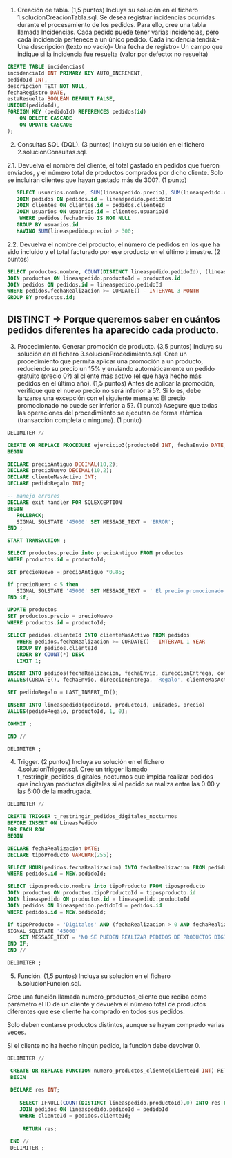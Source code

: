 1. Creación de tabla. (1,5 puntos)
 Incluya su solución en el fichero 1.solucionCreacionTabla.sql.
 Se desea registrar incidencias ocurridas durante el procesamiento de los pedidos. Para ello, cree
 una tabla llamada Incidencias. 
Cada pedido puede tener varias incidencias, pero cada incidencia pertenece a un único pedido.
 Cada incidencia tendrá:- Una descripción (texto no vacío)- Una fecha de registro- Un campo que indique si la incidencia fue resuelta (valor por defecto: no resuelta)

```sql
CREATE TABLE incidencias(
incidenciaId INT PRIMARY KEY AUTO_INCREMENT,
pedidoId INT,
descripcion TEXT NOT NULL,
fechaRegistro DATE,
estaResuelta BOOLEAN DEFAULT FALSE,
UNIQUE(pedidoId),
FOREIGN KEY (pedidoId) REFERENCES pedidos(id)
	ON DELETE CASCADE
	ON UPDATE CASCADE
);
```
2. Consultas SQL (DQL). (3 puntos)
 Incluya su solución en el fichero 2.solucionConsultas.sql.
 
 2.1. Devuelva el nombre del cliente, el total gastado en pedidos que fueron enviados, y el número
 total de productos comprados por dicho cliente. 
     Solo se incluirán clientes que hayan gastado más de 300?. (1 punto)
```sql     
   SELECT usuarios.nombre, SUM(lineaspedido.precio), SUM(lineaspedido.unidades) FROM lineaspedido
   JOIN pedidos ON pedidos.id = lineaspedido.pedidoId
   JOIN clientes ON clientes.id = pedidos.clienteId
   JOIN usuarios ON usuarios.id = clientes.usuarioId
	WHERE pedidos.fechaEnvio IS NOT NULL
   GROUP BY usuarios.id
   HAVING SUM(lineaspedido.precio) > 300;
   ```  
2.2. Devuelva el nombre del producto, el número de pedidos en los que ha sido incluido y el total
 facturado por ese producto en el último trimestre. (2 puntos)
 ```sql
 SELECT productos.nombre, COUNT(DISTINCT lineaspedido.pedidoId), (lineaspedido.unidades * lineaspedido.precio) FROM lineaspedido
 JOIN productos ON lineaspedido.productoId = productos.id
 JOIN pedidos ON pedidos.id = lineaspedido.pedidoId
 WHERE pedidos.fechaRealizacion >= CURDATE() - INTERVAL 3 MONTH
 GROUP BY productos.id;
 ```
## DISTINCT -> Porque queremos saber en cuántos pedidos diferentes ha aparecido cada producto.
 
 
3. Procedimiento. Generar promoción de producto. (3,5 puntos)
 Incluya su solución en el fichero 3.solucionProcedimiento.sql.
 Cree un procedimiento que permita aplicar una promoción a un producto, reduciendo su precio un
 15% y enviando automáticamente un pedido gratuito 
(precio 0?) al cliente más activo (el que haya hecho más pedidos en el último año). (1,5 puntos)
 Antes de aplicar la promoción, verifique que el nuevo precio no será inferior a 5?. Si lo es, debe
 lanzarse una excepción con el siguiente mensaje:
    El precio promocionado no puede ser inferior a 5?. (1 punto)
 Asegure que todas las operaciones del procedimiento se ejecutan de forma atómica (transacción
 completa o ninguna). (1 punto)
 ```sql
 DELIMITER //
 
 CREATE OR REPLACE PROCEDURE ejercicio3(productoId INT, fechaEnvio DATE, direccionEntrega VARCHAR(255), empleadoId INT)
 BEGIN 
 
 DECLARE precioAntiguo DECIMAL(10,2);
 DECLARE precioNuevo DECIMAL(10,2);
 DECLARE clienteMasActivo INT;
 DECLARE pedidoRegalo INT;
 
 -- manejo errores
DECLARE exit handler FOR SQLEXCEPTION 
BEGIN
	ROLLBACK;
	SIGNAL SQLSTATE '45000' SET MESSAGE_TEXT = 'ERROR';
END ;

START TRANSACTION ;

SELECT productos.precio into precioAntiguo FROM productos
WHERE productos.id = productoId;

SET precioNuevo = precioAntiguo *0.85;

if precioNuevo < 5 then
	SIGNAL SQLSTATE '45000' SET MESSAGE_TEXT = ' El precio promocionado no puede ser inferior a 5';
END if;

UPDATE productos 
SET productos.precio = precioNuevo
WHERE productos.id = productoId;

 SELECT pedidos.clienteId INTO clienteMasActivo FROM pedidos
    WHERE pedidos.fechaRealizacion >= CURDATE() - INTERVAL 1 YEAR
    GROUP BY pedidos.clienteId
    ORDER BY COUNT(*) DESC
    LIMIT 1;

INSERT INTO pedidos(fechaRealizacion, fechaEnvio, direccionEntrega, comentarios, clienteId, empleadoId)
VALUES(CURDATE(), fechaEnvio, direccionEntrega, 'Regalo', clienteMasActivo, empleadoId);

SET pedidoRegalo = LAST_INSERT_ID();

INSERT INTO lineaspedido(pedidoId, productoId, unidades, precio)
VALUES(pedidoRegalo, productoId, 1, 0);

COMMIT ;
 
END //
 
DELIMITER ;
```
4. Trigger. (2 puntos)
 Incluya su solución en el fichero 4.solucionTrigger.sql.
 Cree un trigger llamado t_restringir_pedidos_digitales_nocturnos que impida realizar pedidos que
 incluyan productos digitales si el pedido se 
realiza entre las 0:00 y las 6:00 de la madrugada.
```sql
DELIMITER //

CREATE TRIGGER t_restringir_pedidos_digitales_nocturnos
BEFORE INSERT ON LineasPedido
FOR EACH ROW
BEGIN

DECLARE fechaRealizacion DATE;
DECLARE tipoProducto VARCHAR(255);

SELECT HOUR(pedidos.fechaRealizacion) INTO fechaRealizacion FROM pedidos
WHERE pedidos.id = NEW.pedidoId;

SELECT tiposproducto.nombre into tipoProducto FROM tiposproducto
JOIN productos ON productos.tipoProductoId = tiposproducto.id
JOIN lineaspedido ON productos.id = lineaspedido.productoId
JOIN pedidos ON lineaspedido.pedidoId = pedidos.id
WHERE pedidos.id = NEW.pedidoId;

if tipoProducto = 'Digitales' AND (fechaRealizacion > 0 AND fechaRealizacion < 6)  then 
SIGNAL SQLSTATE '45000'
	SET MESSAGE_TEXT = 'NO SE PUEDEN REALIZAR PEDIDOS DE PRODUCTOS DIGITALES DESDE LAS 00:00 HASTA LAS 06:00';
END IF;
END //

DELIMITER ;
 ```
5. Función. (1,5 puntos)
Incluya su solución en el fichero 5.solucionFuncion.sql.

Cree una función llamada numero_productos_cliente que reciba como parámetro el ID de un cliente y devuelva el número total de productos diferentes que ese cliente ha comprado en todos sus pedidos.

Solo deben contarse productos distintos, aunque se hayan comprado varias veces.

Si el cliente no ha hecho ningún pedido, la función debe devolver 0.

```sql
DELIMITER //

 CREATE OR REPLACE FUNCTION numero_productos_cliente(clienteId INT) RETURNS INT
 BEGIN
 
 DECLARE res INT;
 
    SELECT IFNULL(COUNT(DISTINCT lineaspedido.productoId),0) INTO res FROM lineaspedido
    JOIN pedidos ON lineaspedido.pedidoId = pedidoId
    WHERE clienteId = pedidos.clienteId;
	 
	 RETURN res;
  
 END //
 DELIMITER ;
```

